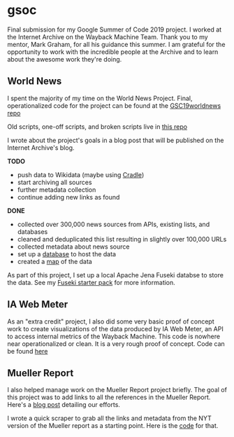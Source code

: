 # gsoc

Final submission for my Google Summer of Code 2019 project. I worked at the Internet Archive on the Wayback Machine Team. Thank you to my mentor, Mark Graham, for all his guidance this summer. I am grateful for the opportunity to work with the incredible people at the Archive and to learn about the awesome work they're doing. 

## World News

I spent the majority of my time on the World News Project. Final, operationalized code for the project can be found at the [GSC19worldnews repo](https://github.com/lsingh123/GSC2019worldnewsproject)

Old scripts, one-off scripts, and broken scripts live in [this repo](https://github.com/lsingh123/internet_archive_old)

I wrote about the project's goals in a blog post that will be published on the Internet Archive's blog. 

**TODO**

- push data to Wikidata (maybe using [Cradle](https://tools.wmflabs.org/wikidata-todo/cradle/#/))
- start archiving all sources 
- further metadata collection
- continue adding new links as found

**DONE**

- collected over 300,000 news sources from APIs, existing lists, and databases
- cleaned and deduplicated this list resulting in slightly over 100,000 URLs
- collected metadata about news source
- set up a [database](http://wwwb-db01.us.archive.org:3030/dataset.html) to host the data
- created a [map](https://public.tableau.com/shared/37TCY7SC4?:display_count=yes&:origin=viz_share_link) of the data

As part of this project, I set up a local Apache Jena Fuseki databse to store the data. See my [Fuseki starter pack](https://lsingh123.github.io/gsoc19/fuseki) for more information.

## IA Web Meter

As an "extra credit" project, I also did some very basic proof of concept work to create visualizations of the data produced by IA Web Meter, an API to access internal metrics of the Wayback Machine. This code is nowhere near operationalized or clean. It is a very rough proof of concept. Code can be found [here](https://github.com/lsingh123/ia_webmeter_viz)

## Mueller Report

I also helped manage work on the Mueller Report project briefly. The goal of this project was to add links to all the references in the Mueller Report. Here's a [blog post](https://blog.archive.org/2019/07/19/the-mueller-report-now-with-linked-footnotes-and-accessible/) detailing our efforts. 

I wrote a quick scraper to grab all the links and metadata from the NYT version of the Mueller report as a starting point. Here is the [code](https://github.com/lsingh123/mueller_report) for that.

